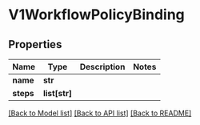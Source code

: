 # V1WorkflowPolicyBinding

## Properties
Name | Type | Description | Notes
------------ | ------------- | ------------- | -------------
**name** | **str** |  | 
**steps** | **list[str]** |  | 

[[Back to Model list]](../vela-client/README.md#documentation-for-models) [[Back to API list]](../vela-client/README.md#documentation-for-api-endpoints) [[Back to README]](../vela-client/README.md)

